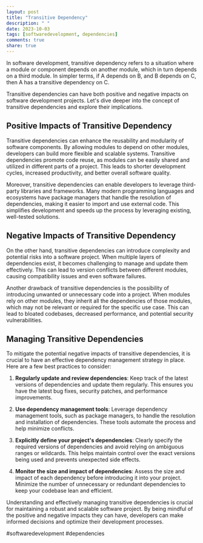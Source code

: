 ```yaml
---
layout: post
title: "Transitive Dependency"
description: " "
date: 2023-10-03
tags: [softwaredevelopment, dependencies]
comments: true
share: true
---
```


In software development, transitive dependency refers to a situation where a module or component depends on another module, which in turn depends on a third module. In simpler terms, if A depends on B, and B depends on C, then A has a transitive dependency on C.

Transitive dependencies can have both positive and negative impacts on software development projects. Let's dive deeper into the concept of transitive dependencies and explore their implications.

## Positive Impacts of Transitive Dependency

Transitive dependencies can enhance the reusability and modularity of software components. By allowing modules to depend on other modules, developers can build more flexible and scalable systems. Transitive dependencies promote code reuse, as modules can be easily shared and utilized in different parts of a project. This leads to shorter development cycles, increased productivity, and better overall software quality.

Moreover, transitive dependencies can enable developers to leverage third-party libraries and frameworks. Many modern programming languages and ecosystems have package managers that handle the resolution of dependencies, making it easier to import and use external code. This simplifies development and speeds up the process by leveraging existing, well-tested solutions.

## Negative Impacts of Transitive Dependency

On the other hand, transitive dependencies can introduce complexity and potential risks into a software project. When multiple layers of dependencies exist, it becomes challenging to manage and update them effectively. This can lead to version conflicts between different modules, causing compatibility issues and even software failures.

Another drawback of transitive dependencies is the possibility of introducing unwanted or unnecessary code into a project. When modules rely on other modules, they inherit all the dependencies of those modules, which may not be relevant or required for the specific use case. This can lead to bloated codebases, decreased performance, and potential security vulnerabilities.

## Managing Transitive Dependencies

To mitigate the potential negative impacts of transitive dependencies, it is crucial to have an effective dependency management strategy in place. Here are a few best practices to consider:

1. **Regularly update and review dependencies**: Keep track of the latest versions of dependencies and update them regularly. This ensures you have the latest bug fixes, security patches, and performance improvements.

2. **Use dependency management tools**: Leverage dependency management tools, such as package managers, to handle the resolution and installation of dependencies. These tools automate the process and help minimize conflicts.

3. **Explicitly define your project's dependencies**: Clearly specify the required versions of dependencies and avoid relying on ambiguous ranges or wildcards. This helps maintain control over the exact versions being used and prevents unexpected side effects.

4. **Monitor the size and impact of dependencies**: Assess the size and impact of each dependency before introducing it into your project. Minimize the number of unnecessary or redundant dependencies to keep your codebase lean and efficient.

Understanding and effectively managing transitive dependencies is crucial for maintaining a robust and scalable software project. By being mindful of the positive and negative impacts they can have, developers can make informed decisions and optimize their development processes.

#softwaredevelopment #dependencies